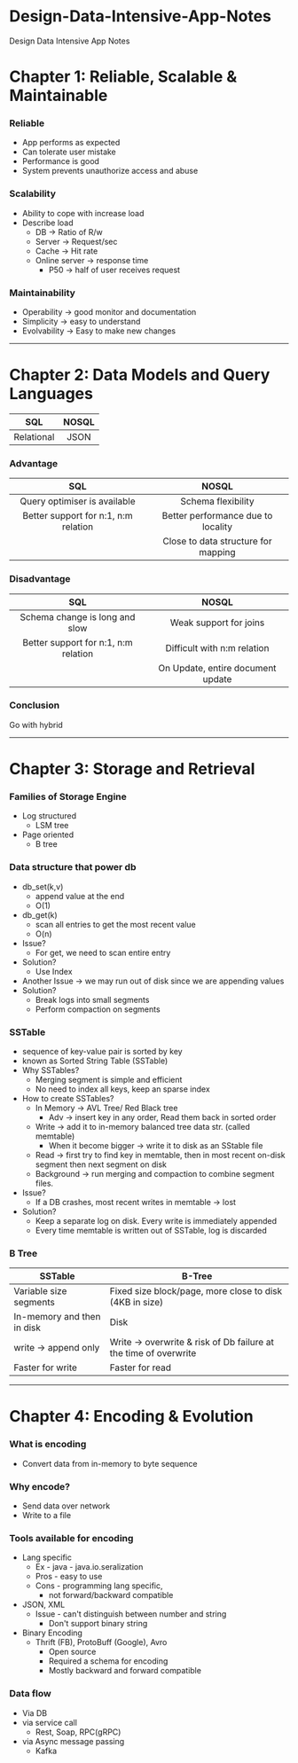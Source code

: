 # Design-Data-Intensive-App-Notes
Design Data Intensive App Notes

# Chapter 1: Reliable, Scalable & Maintainable

### Reliable
 * App performs as expected
 * Can tolerate user mistake
 * Performance is good
 * System prevents unauthorize access and abuse

### Scalability
  * Ability to cope with increase load
  * Describe load
      * DB -> Ratio of R/w
      * Server -> Request/sec
      * Cache -> Hit rate
      * Online server -> response time
           * P50 -> half of user receives request
       
### Maintainability
  * Operability -> good monitor and documentation
  * Simplicity -> easy to understand
  * Evolvability -> Easy to make new changes

---
# Chapter 2: Data Models and Query Languages

| SQL | NOSQL   | 
| :---:   | :---: |
| Relational | JSON |

### Advantage
| SQL | NOSQL   | 
| :---:   | :---: |
| Query optimiser is available | Schema flexibility |
| Better support for n:1, n:m relation | Better performance due to locality|
|  |Close to data structure for mapping|

### Disadvantage
| SQL | NOSQL   | 
| :---:   | :---: |
| Schema change is long and slow | Weak support for joins |
| Better support for n:1, n:m relation | Difficult with n:m relation|
|  |On Update, entire document update|

### Conclusion
Go with hybrid

---
# Chapter 3: Storage and Retrieval
### Families of Storage Engine
   * Log structured
      * LSM tree
   * Page oriented
     * B tree

### Data structure that power db
  * db_set(k,v)
     * append value at the end
     * O(1)
  * db_get(k)
    * scan all entries to get the most recent value
    * O(n)
  * Issue?
     * For get, we need to scan entire entry
   * Solution?
      * Use Index
   * Another Issue -> we may run out of disk since we are appending values
   * Solution?
      * Break logs into small segments
      * Perform compaction on segments

  ### SSTable
   *  sequence of key-value pair is sorted by key
   * known as Sorted String Table (SSTable)
   * Why SSTables?
       * Merging segment is simple and efficient
       * No need to index all keys, keep an sparse index
   * How to create SSTables?
       * In Memory → AVL Tree/ Red Black tree
          * Adv → insert key in any order, Read them back in sorted order
       * Write -> add it to in-memory balanced tree data str. (called memtable)
          * When it become bigger → write it to disk as an SStable file
       * Read -> first try to find key in memtable, then in most recent on-disk segment then next segment on disk
       * Background → run merging and compaction to combine segment files. 
   * Issue? 
       * If a DB crashes, most recent writes in memtable → lost
   * Solution? 
       * Keep a separate log on disk. Every write is immediately appended
       * Every time memtable is written out of SSTable, log is discarded

   ### B Tree
   | SSTable | B-Tree |
| --- | --- |
| Variable size segments | Fixed size block/page, more close to disk (4KB in size) |
| In-memory and then in disk | Disk |
| write → append only | Write → overwrite & risk of Db failure at the time of overwrite |
| Faster for write | Faster for read |

 ---
# Chapter 4: Encoding & Evolution
### What is encoding
  * Convert data from in-memory to byte sequence

### Why encode?
 * Send data over network
 * Write to a file

### Tools available for encoding
  * Lang specific
     * Ex - java - java.io.seralization
     * Pros - easy to use
     * Cons - programming lang specific,
         * not forward/backward compatible
   * JSON, XML
     * Issue - can't distinguish between number and string
       * Don't support binary string
   * Binary Encoding
     * Thrift (FB), ProtoBuff (Google), Avro
       - Open source
       - Required a schema for encoding
       - Mostly backward and forward compatible

 ### Data flow
   * Via DB
   * via service call
     - Rest, Soap, RPC(gRPC)
   * via Async message passing
     - Kafka
       

 
 
    
